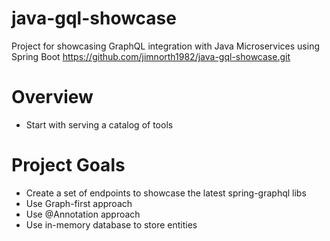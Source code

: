 # java-gql-showcase
Project for showcasing GraphQL integration with Java Microservices using Spring Boot
https://github.com/jimnorth1982/java-gql-showcase.git

# Overview
- Start with serving a catalog of tools

# Project Goals
- Create a set of endpoints to showcase the latest spring-graphql libs
- Use Graph-first approach
- Use @Annotation approach
- Use in-memory database to store entities